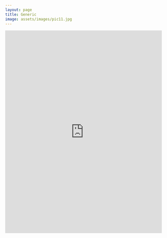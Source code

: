 ```yaml
---
layout: page
title: Generic
image: assets/images/pic11.jpg
---
```

            
<iframe src="https://cdn.knightlab.com/libs/timeline3/latest/embed/index.html?source=1MRq6WPANn0xvUAqsMVHCvYbQY3ppx6BTCXNp3RDj1X4&amp;font=Abril-DroidSans&amp;lang=es&amp;initial_zoom=2&amp;height=650" width="100%" height="650" webkitallowfullscreen="" mozallowfullscreen="" allowfullscreen="" frameborder="0"></iframe>
